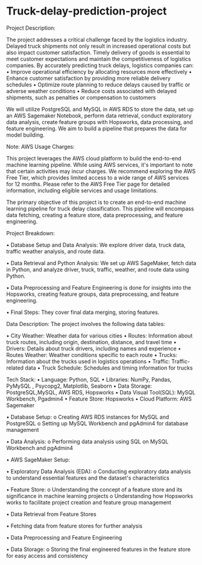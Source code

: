 # Truck-delay-prediction-project

Project Description:

The project addresses a critical challenge faced by the logistics industry. Delayed truck shipments not only result in increased operational costs but also impact customer satisfaction. Timely delivery of goods is essential to meet customer expectations and maintain the competitiveness of logistics companies.
By accurately predicting truck delays, logistics companies can:
•	Improve operational efficiency by allocating resources more effectively
•	Enhance customer satisfaction by providing more reliable delivery schedules
•	Optimize route planning to reduce delays caused by traffic or adverse weather conditions
•	Reduce costs associated with delayed shipments, such as penalties or compensation to customers

We will utilize PostgreSQL and MySQL in AWS RDS to store the data, set up an AWS Sagemaker Notebook, perform data retrieval,  conduct exploratory data analysis, create feature groups with Hopsworks, data processing, and feature engineering. We aim to build a pipeline that prepares the data for model building.

Note:  AWS Usage Charges:

This project leverages the AWS cloud platform to build the end-to-end machine learning pipeline. While using AWS services, it's important to note that certain activities may incur charges. We recommend exploring the AWS Free Tier, which provides limited access to a wide range of AWS services for 12 months. Please refer to the AWS Free Tier page for detailed information, including eligible services and usage limitations.

The primary objective of this project is to create an end-to-end machine learning pipeline for truck delay classification. This pipeline will encompass data fetching, creating a feature store, data preprocessing, and feature engineering.

 
Project Breakdown:

•	Database Setup and Data Analysis: We explore driver data, truck data, traffic weather analysis, and route data.

•	Data Retrieval and Python Analysis: We set up AWS SageMaker, fetch data in Python, and analyze driver, truck, traffic, weather, and route data using Python.
 
•	Data Preprocessing and Feature Engineering is done for insights into the Hopsworks, creating feature groups, data preprocessing, and feature engineering.
 
•	Final Steps: They cover final data merging, storing features.

Data Description:
The project involves the following data tables:
 
•	City Weather: Weather data for various cities
•	Routes: Information about truck routes, including origin, destination, distance, and travel time
•	Drivers: Details about truck drivers, including names and experience
•	Routes Weather: Weather conditions specific to each route
•	Trucks: Information about the trucks used in logistics operations
•	Traffic: Traffic-related data
•	Truck Schedule: Schedules and timing information for trucks



Tech Stack:
•	Language: Python, SQL
•	Libraries:  NumPy, Pandas, PyMySQL , Psycopg2, Matplotlib, Seaborn
•	Data Storage: PostgreSQL,MySQL, AWS RDS, Hopsworks
•	Data Visual Tool(SQL): MySQL Workbench, Pgadmin4
•	Feature Store: Hopsworks
•	Cloud Platform: AWS Sagemaker


•	Database Setup:
o	Creating AWS RDS instances for MySQL and PostgreSQL
o	Setting up MySQL Workbench and pgAdmin4 for database management

•	Data Analysis:
o	Performing data analysis using SQL on MySQL Workbench and pgAdmin4

•	AWS SageMaker Setup:

•	Exploratory Data Analysis (EDA):
o	Conducting exploratory data analysis to understand essential features and the dataset's characteristics

•	Feature Store:
o	Understanding the concept of a feature store and its significance in machine learning projects
o	Understanding how Hopsworks works to facilitate project creation and feature group management

•	Data Retrieval from Feature Stores
 
•	Fetching data from feature stores for further analysis

•	Data Preprocessing and Feature Engineering

•	Data Storage:
o	Storing the final engineered features in the feature store for easy access and consistency

